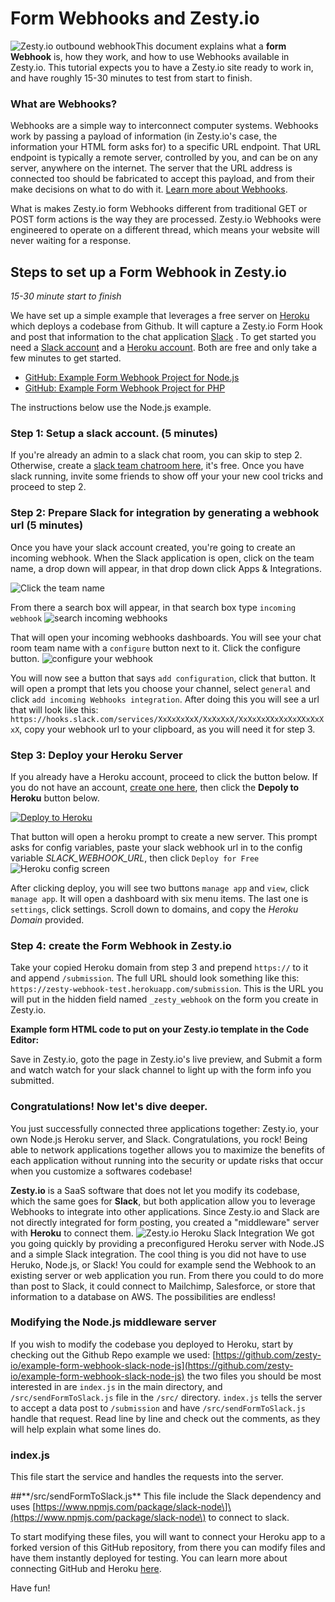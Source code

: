 # Form Webhooks and Zesty.io

![Zesty.io outbound webhook](https://wyp1jm.media.zestyio.com/zestyio-outbound-webhook.png)This document explains what a **form Webhook** is, how they work, and how to use Webhooks available in Zesty.io. This tutorial expects you to have a Zesty.io site ready to work in, and have roughly 15-30 minutes to test from start to finish.

### What are Webhooks?

Webhooks are a simple way to interconnect computer systems. Webhooks work by passing a payload of information \(in Zesty.io's case, the information your HTML form asks for\) to a specific URL endpoint. That URL endpoint is typically a remote server, controlled by you, and can be on any server, anywhere on the internet. The server that the URL address is connected too should be fabricated to accept this payload, and from their make decisions on what to do with it. [Learn more about Webhooks](http://www.programmableweb.com/news/what-are-webhooks-and-how-do-they-enable-real-time-web/2012/01/30).

What is makes Zesty.io form Webhooks different from traditional GET or POST form actions is the way they are processed. Zesty.io Webhooks were engineered to operate on a different thread, which means your website will never waiting for a response.

## Steps to set up a Form Webhook in Zesty.io

_15-30 minute start to finish_

We have set up a simple example that leverages a free server on [Heroku](https://www.heroku.com/) which deploys a codebase from Github. It will capture a Zesty.io Form Hook and post that information to the chat application [Slack](https://slack.com/) . To get started you need a [Slack account](https://slack.com/create#email) and a [Heroku account](https://signup.heroku.com/). Both are free and only take a few minutes to get started.

* [GitHub: Example Form Webhook Project for Node.js](https://github.com/zesty-io/example-form-webhook-slack-node-js)
* [GitHub: Example Form Webhook Project for PHP](https://github.com/zesty-io/example-form-webhook-slack-php)

The instructions below use the Node.js example.

### Step 1: Setup a slack account. \(5 minutes\)

If you're already an admin to a slack chat room, you can skip to step 2. Otherwise, create a [slack team chatroom here](https://slack.com/create#email), it's free. Once you have slack running, invite some friends to show off your your new cool tricks and proceed to step 2.

### Step 2: Prepare Slack for integration by generating a webhook url \(5 minutes\)

Once you have your slack account created, you're going to create an incoming webhook. When the Slack application is open, click on the team name, a drop down will appear, in that drop down click Apps & Integrations.

![Click the team name](https://wyp1jm.media.zestyio.com/slack-integrations.png)

From there a search box will appear, in that search box type `incoming webhook` ![search incoming webhooks](https://wyp1jm.media.zestyio.com/incoming-web-hook.png)

That will open your incoming webhooks dashboards. You will see your chat room team name with a `configure` button next to it. Click the configure button. ![configure your webhook](https://wyp1jm.media.zestyio.com/incoming-web-hooks-dashboard.png)

You will now see a button that says `add configuration`, click that button. It will open a prompt that lets you choose your channel, select `general` and click `add incoming Webhooks integration`. After doing this you will see a url that will look like this: `https://hooks.slack.com/services/XxXxXxXxX/XxXxXxX/XxXxXxXXxXxXxXXxXxXxX`, copy your webhook url to your clipboard, as you will need it for step 3.

### Step 3: Deploy your Heroku Server

If you already have a Heroku account, proceed to click the button below. If you do not have an account, [create one here](https://signup.heroku.com/), then click the **Depoly to Heroku** button below.

[![Deploy to Heroku](https://www.herokucdn.com/deploy/button.png)](https://heroku.com/deploy?template=https://github.com/zesty-io/example-form-webhook-slack-node-js)

That button will open a heroku prompt to create a new server. This prompt asks for config variables, paste your slack webhook url in to the config variable _SLACK\_WEBHOOK\_URL_, then click `Deploy for Free` ![Heroku config screen](https://wyp1jm.media.zestyio.com/heroku-screen1.png)

After clicking deploy, you will see two buttons `manage app` and `view`, click `manage app`. It will open a dashboard with six menu items. The last one is `settings`, click settings. Scroll down to domains, and copy the _Heroku Domain_ provided.

### Step 4: create the Form Webhook in Zesty.io

Take your copied Heroku domain from step 3 and prepend `https://` to it and append `/submission`. The full URL should look something like this: `https://zesty-webhook-test.herokuapp.com/submission`. This is the URL you will put in the hidden field named `_zesty_webhook` on the form you create in Zesty.io.

**Example form HTML code to put on your Zesty.io template in the Code Editor:**

Save in Zesty.io, goto the page in Zesty.io's live preview, and Submit a form and watch watch for your slack channel to light up with the form info you submitted.

### Congratulations! Now let's dive deeper.

You just successfully connected three applications together: Zesty.io, your own Node.js Heroku server, and Slack. Congratulations, you rock! Being able to network applications together allows you to maximize the benefits of each application without running into the security or update risks that occur when you customize a softwares codebase!

**Zesty.io** is a SaaS software that does not let you modify its codebase, which the same goes for **Slack**, but both application allow you to leverage Webhooks to integrate into other applications. Since Zesty.io and Slack are not directly integrated for form posting, you created a "middleware" server with **Heroku** to connect them. ![Zesty.io Heroku Slack Integration](https://wyp1jm.media.zestyio.com/zestyio-heroku-slack-diagram-transparent.png) We got you going quickly by providing a preconfigured Heroku server with Node.JS and a simple Slack integration. The cool thing is you did not have to use Heruko, Node.js, or Slack! You could for example send the Webhook to an existing server or web application you run. From there you could to do more than post to Slack, it could connect to Mailchimp, Salesforce, or store that information to a database on AWS. The possibilities are endless!

### Modifying the Node.js middleware server

If you wish to modify the codebase you deployed to Heroku, start by checking out the Github Repo example we used: [https://github.com/zesty-io/example-form-webhook-slack-node-js](https://github.com/zesty-io/example-form-webhook-slack-node-js) the two files you should be most interested in are `index.js` in the main directory, and `/src/sendFormToSlack.js` file in the `/src/` directory. `index.js` tells the server to accept a data post to `/submission` and have `/src/sendFormToSlack.js` handle that request. Read line by line and check out the comments, as they will help explain what some lines do.

### **index.js**

This file start the service and handles the requests into the server.

 \#\#\*\*/src/sendFormToSlack.js\*\* This file include the Slack dependency and uses \[https://www.npmjs.com/package/slack-node\]\(https://www.npmjs.com/package/slack-node\) to connect to slack.

To start modifying these files, you will want to connect your Heroku app to a forked version of this GitHub repository, from there you can modify files and have them instantly deployed for testing. You can learn more about connecting GitHub and Heroku [here](https://devcenter.heroku.com/articles/github-integration).

Have fun!

